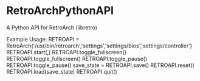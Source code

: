 RetroArchPythonAPI
==================

A Python API for RetroArch (libretro)


Example Usage:
    RETROAPI = RetroArch('/usr/bin/retroarch','settings','settings/bios','settings/controller')
    RETROAPI.start(<Game Path>,<Libretro Plugin Path>)
    RETROAPI.toggle_fullscreen()
    RETROAPI.toggle_fullscreen()
    RETROAPI.toggle_pause()
    RETROAPI.toggle_pause()
    save_state = RETROAPI.save()
    RETROAPI.reset()
    RETROAPI.load(save_state)
    RETROAPI.quit()
